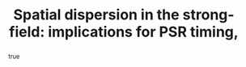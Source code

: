 ---
# Documentation: https://sourcethemes.com/academic/docs/managing-content/

title: "Spatial dispersion in the strong-field: implications for PSR timing,"
event: 
event_url:
location: INAF Cagliari, Italy
address:
  street: 
  city: 
  region: 
  postcode: 
  country: 
summary: Colloquium talk at Talk at **INAF Cagliari** 
abstract:

# Talk start and end times.
#   End time can optionally be hidden by prefixing the line with `#`.
 date: 2020-06-01
#date_end: 2015-11-17T11:40:01+05:30
all_day: false

# Schedule page publish date (NOT talk date).
publishDate: 

authors: []
tags: []

# Is this a featured talk? (true/false)
featured: false

# Featured image
# To use, add an image named `featured.jpg/png` to your page's folder. 
# Focal points: Smart, Center, TopLeft, Top, TopRight, Left, Right, BottomLeft, Bottom, BottomRight.
image:
  caption: ""
  focal_point: ""
  preview_only: false

# Custom links (optional).
#   Uncomment and edit lines below to show custom links.
# links:
# - name: Follow
#   url: https://twitter.com
#   icon_pack: fab
#   icon: twitter

# Optional filename of your slides within your talk's folder or a URL.
url_slides:

url_code:
url_pdf:
url_video:

# Markdown Slides (optional).
#   Associate this talk with Markdown slides.
#   Simply enter your slide deck's filename without extension.
#   E.g. `slides = "example-slides"` references `content/slides/example-slides.md`.
#   Otherwise, set `slides = ""`.
slides: ""

# Projects (optional).
#   Associate this post with one or more of your projects.
#   Simply enter your project's folder or file name without extension.
#   E.g. `projects = ["internal-project"]` references `content/project/deep-learning/index.md`.
#   Otherwise, set `projects = []`.
projects: []
---